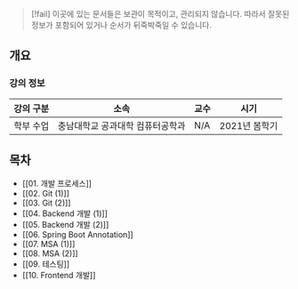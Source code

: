 > [!fail] 이곳에 있는 문서들은 보관이 목적이고, 관리되지 않습니다. 따라서 잘못된 정보가 포함되어 있거나 순서가 뒤죽박죽일 수 있습니다.

## 개요

### 강의 정보

| 강의 구분 | 소속 | 교수 | 시기 |
| --- | --- | --- | --- |
| 학부 수업 | 충남대학교 공과대학 컴퓨터공학과 | N/A | 2021년 봄학기 |

## 목차

- [[01. 개발 프로세스]]
- [[02. Git (1)]]
- [[03. Git (2)]]
- [[04. Backend 개발 (1)]]
- [[05. Backend 개발 (2)]]
- [[06. Spring Boot Annotation]]
- [[07. MSA (1)]]
- [[08. MSA (2)]]
- [[09. 테스팅]]
- [[10. Frontend 개발]]